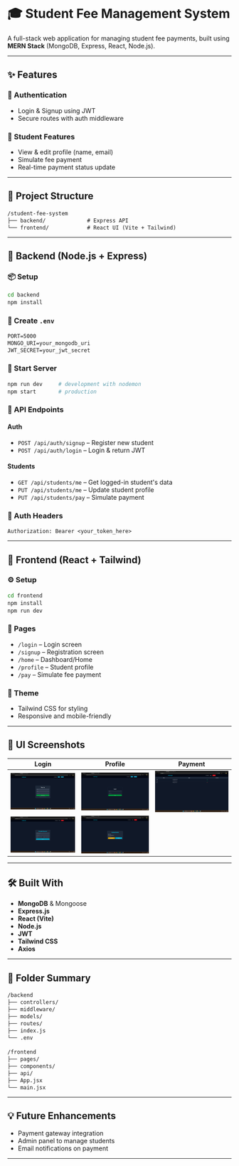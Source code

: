 # 🎓 Student Fee Management System

A full-stack web application for managing student fee payments, built using **MERN Stack** (MongoDB, Express, React, Node.js).

---

## ✨ Features

### 🔐 Authentication
- Login & Signup using JWT
- Secure routes with auth middleware

### 👤 Student Features
- View & edit profile (name, email)
- Simulate fee payment
- Real-time payment status update

---

## 🧱 Project Structure

```
/student-fee-system
├── backend/             # Express API
└── frontend/            # React UI (Vite + Tailwind)
```

---

## 📁 Backend (Node.js + Express)

### 📦 Setup

```bash
cd backend
npm install
```

### 🔐 Create `.env`

```
PORT=5000
MONGO_URI=your_mongodb_uri
JWT_SECRET=your_jwt_secret
```

### 🚀 Start Server

```bash
npm run dev     # development with nodemon
npm start       # production
```

### 🔌 API Endpoints

#### Auth
- `POST /api/auth/signup` – Register new student
- `POST /api/auth/login` – Login & return JWT

#### Students
- `GET /api/students/me` – Get logged-in student's data
- `PUT /api/students/me` – Update student profile
- `PUT /api/students/pay` – Simulate payment

### 🔐 Auth Headers

```http
Authorization: Bearer <your_token_here>
```

---

## 🎨 Frontend (React + Tailwind)

### ⚙️ Setup

```bash
cd frontend
npm install
npm run dev
```

### 📂 Pages

- `/login` – Login screen
- `/signup` – Registration screen
- `/home` – Dashboard/Home
- `/profile` – Student profile
- `/pay` – Simulate fee payment

### 🌈 Theme
- Tailwind CSS for styling
- Responsive and mobile-friendly

---

## 📸 UI Screenshots

| Login | Profile | Payment |
|-------|---------|---------|
| ![](screenshots/1.png) | ![](screenshots/2.png) | ![](screenshots/3.png) |
|![](screenshots/4.png) | ![](screenshots/5.png) |

---

## 🛠️ Built With

- **MongoDB** & Mongoose
- **Express.js**
- **React (Vite)**
- **Node.js**
- **JWT**
- **Tailwind CSS**
- **Axios**

---

## 📂 Folder Summary

```
/backend
├── controllers/
├── middleware/
├── models/
├── routes/
├── index.js
└── .env

/frontend
├── pages/
├── components/
├── api/
├── App.jsx
└── main.jsx
```

---

## 💡 Future Enhancements

- Payment gateway integration
- Admin panel to manage students
- Email notifications on payment

---
